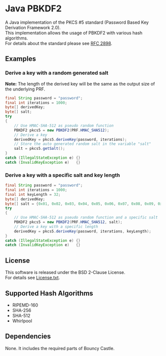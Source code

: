 # Java PBKDF2 #

A Java implementation of the PKCS #5 standard (Password Based Key Derivation Framework 2.0).  
This implementation allows the usage of PBKDF2 with various hash algorithms.  
For details about the standard please see [RFC 2898](https://www.ietf.org/rfc/rfc2898.txt).


## Examples ##

### Derive a key with a random generated salt ###

**Note:** The length of the derived key will be the same as the output size of the underlying PRF.

```java
final String password = "password";
final int iterations = 1000;
byte[] derivedKey;
byte[] salt;
try
{
    // Use HMAC-SHA-512 as pseudo random function
    PBKDF2 pkcs5 = new PBKDF2(PRF.HMAC_SHA512);
    // Derive a key
    derivedKey = pkcs5.deriveKey(password, iterations);
    // Store the auto generated random salt in the variable "salt"
    salt = pkcs5.getSalt();
}
catch (IllegalStateException e) {}
catch (InvalidKeyException e)   {}
```

### Derive a key with a specific salt and key length ###

```java
final String password = "password";
final int iterations = 1000;
final int keyLength = 32;
byte[] derivedKey;
byte[] salt = {0x01, 0x02, 0x03, 0x04, 0x05, 0x06, 0x07, 0x08, 0x09, 0xA};
try
{
    // Use HMAC-SHA-512 as pseudo random function and a specific salt
    PBKDF2 pkcs5 = new PBKDF2(PRF.HMAC_SHA512, salt);
    // Derive a key with a specific length
    derivedKey = pkcs5.deriveKey(password, iterations, keyLength);
}
catch (IllegalStateException e) {}
catch (InvalidKeyException e)   {}
```

## License ##
This software is released under the BSD 2-Clause License.  
For details see [License.txt](./License.txt).


## Supported Hash Algorithms ##
* RIPEMD-160
* SHA-256
* SHA-512
* Whirlpool 


## Dependencies ##
None. It includes the required parts of Bouncy Castle.

